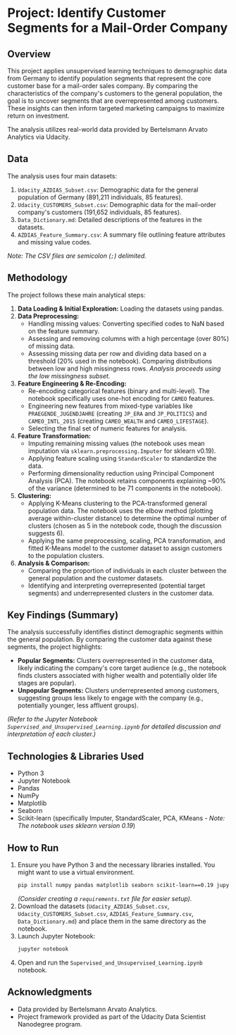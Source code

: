 # Project: Identify Customer Segments for a Mail-Order Company

## Overview

This project applies unsupervised learning techniques to demographic data from Germany to identify population segments that represent the core customer base for a mail-order sales company. By comparing the characteristics of the company's customers to the general population, the goal is to uncover segments that are overrepresented among customers. These insights can then inform targeted marketing campaigns to maximize return on investment.

The analysis utilizes real-world data provided by Bertelsmann Arvato Analytics via Udacity.

## Data

The analysis uses four main datasets:

1.  `Udacity_AZDIAS_Subset.csv`: Demographic data for the general population of Germany (891,211 individuals, 85 features).
2.  `Udacity_CUSTOMERS_Subset.csv`: Demographic data for the mail-order company's customers (191,652 individuals, 85 features).
3.  `Data_Dictionary.md`: Detailed descriptions of the features in the datasets.
4.  `AZDIAS_Feature_Summary.csv`: A summary file outlining feature attributes and missing value codes.

*Note: The CSV files are semicolon (`;`) delimited.*

## Methodology

The project follows these main analytical steps:

1.  **Data Loading & Initial Exploration:** Loading the datasets using pandas.
2.  **Data Preprocessing:**
    * Handling missing values: Converting specified codes to NaN based on the feature summary.
    * Assessing and removing columns with a high percentage (over 80%) of missing data.
    * Assessing missing data per row and dividing data based on a threshold (20% used in the notebook). Comparing distributions between low and high missingness rows. *Analysis proceeds using the low missingness subset.*
3.  **Feature Engineering & Re-Encoding:**
    * Re-encoding categorical features (binary and multi-level). The notebook specifically uses one-hot encoding for `CAMEO` features.
    * Engineering new features from mixed-type variables like `PRAEGENDE_JUGENDJAHRE` (creating `JP_ERA` and `JP_POLITICS`) and `CAMEO_INTL_2015` (creating `CAMEO_WEALTH` and `CAMEO_LIFESTAGE`).
    * Selecting the final set of numeric features for analysis.
4.  **Feature Transformation:**
    * Imputing remaining missing values (the notebook uses mean imputation via `sklearn.preprocessing.Imputer` for sklearn v0.19).
    * Applying feature scaling using `StandardScaler` to standardize the data.
    * Performing dimensionality reduction using Principal Component Analysis (PCA). The notebook retains components explaining ~90% of the variance (determined to be 71 components in the notebook).
5.  **Clustering:**
    * Applying K-Means clustering to the PCA-transformed general population data. The notebook uses the elbow method (plotting average within-cluster distance) to determine the optimal number of clusters (chosen as 5 in the notebook code, though the discussion suggests 6).
    * Applying the same preprocessing, scaling, PCA transformation, and fitted K-Means model to the customer dataset to assign customers to the population clusters.
6.  **Analysis & Comparison:**
    * Comparing the proportion of individuals in each cluster between the general population and the customer datasets.
    * Identifying and interpreting overrepresented (potential target segments) and underrepresented clusters in the customer data.

## Key Findings (Summary)

The analysis successfully identifies distinct demographic segments within the general population. By comparing the customer data against these segments, the project highlights:

* **Popular Segments:** Clusters overrepresented in the customer data, likely indicating the company's core target audience (e.g., the notebook finds clusters associated with higher wealth and potentially older life stages are popular).
* **Unpopular Segments:** Clusters underrepresented among customers, suggesting groups less likely to engage with the company (e.g., potentially younger, less affluent groups).

*(Refer to the Jupyter Notebook `Supervised_and_Unsupervised_Learning.ipynb` for detailed discussion and interpretation of each cluster.)*

## Technologies & Libraries Used

* Python 3
* Jupyter Notebook
* Pandas
* NumPy
* Matplotlib
* Seaborn
* Scikit-learn (specifically Imputer, StandardScaler, PCA, KMeans - *Note: The notebook uses sklearn version 0.19*)

## How to Run

1.  Ensure you have Python 3 and the necessary libraries installed. You might want to use a virtual environment.
    ```bash
    pip install numpy pandas matplotlib seaborn scikit-learn==0.19 jupyter
    ```
    *(Consider creating a `requirements.txt` file for easier setup).*
2.  Download the datasets (`Udacity_AZDIAS_Subset.csv`, `Udacity_CUSTOMERS_Subset.csv`, `AZDIAS_Feature_Summary.csv`, `Data_Dictionary.md`) and place them in the same directory as the notebook.
3.  Launch Jupyter Notebook:
    ```bash
    jupyter notebook
    ```
4.  Open and run the `Supervised_and_Unsupervised_Learning.ipynb` notebook.

## Acknowledgments

* Data provided by Bertelsmann Arvato Analytics.
* Project framework provided as part of the Udacity Data Scientist Nanodegree program.
